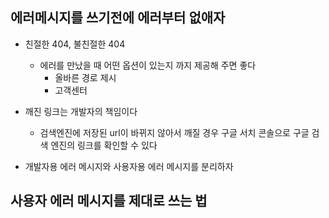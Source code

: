 ## 에러메시지를 쓰기전에 에러부터 없애자
- 친절한 404, 불친절한 404
	- 에러를 만났을 때 어떤 옵션이 있는지 까지 제공해 주면 좋다
		- 올바른 경로 제시
		- 고객센터

- 깨진 링크는 개발자의 책임이다
	- 검색엔진에 저장된 url이 바뀌지 않아서 깨질 경우 구글 서치 콘솔으로 구글 검색 엔진의 링크를 확인할 수 있다

- 개발자용 에러 메시지와 사용자용 에러 메시지를 분리하자

## 사용자 에러 메시지를 제대로 쓰는 법
